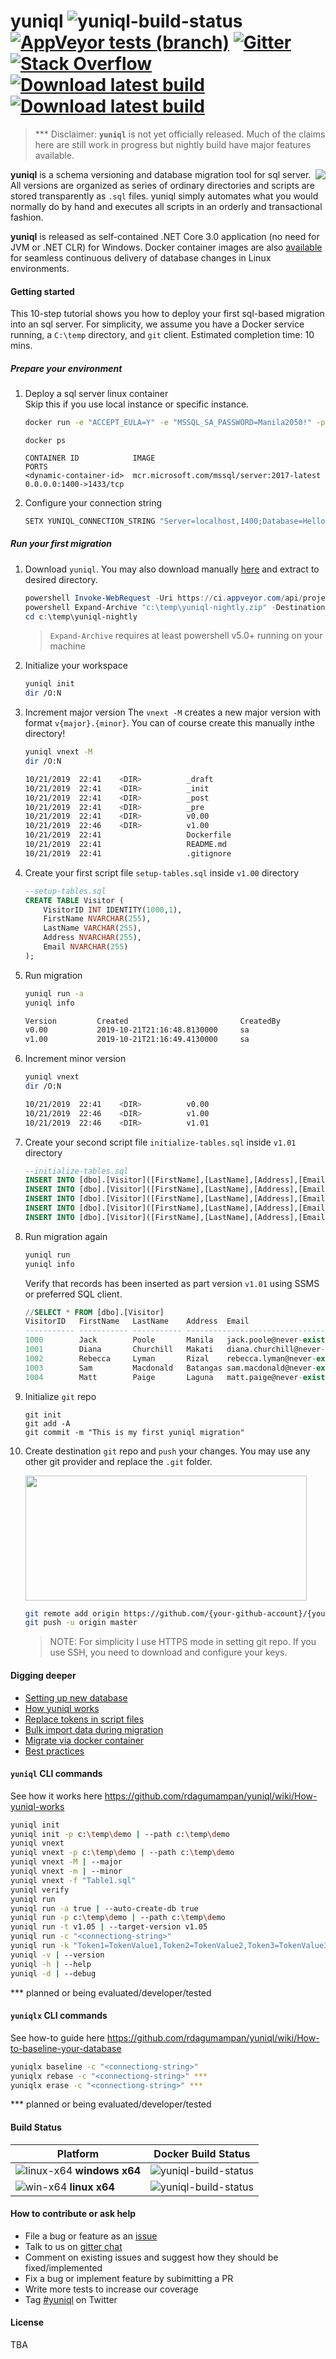 # yuniql ![yuniql-build-status](https://ci.appveyor.com/api/projects/status/e6hqrhqa6d1lnma0?svg=true) [![AppVeyor tests (branch)](https://img.shields.io/appveyor/tests/rdagumampan/yuniql)](https://ci.appveyor.com/project/rdagumampan/yuniql/build/tests) [![Gitter](https://img.shields.io/gitter/room/yuniql/yuniql)](https://gitter.im/yuniql/yuniql) [![Stack Overflow](https://img.shields.io/badge/stack%20overflow-yuniql-green.svg)](http://stackoverflow.com/questions/tagged/yuniql) [![Download latest build](https://ci.appveyor.com/api/projects/status/32r7s2skrgm9ubva?svg=true&passingText=Download%20win-x64)](https://ci.appveyor.com/api/projects/rdagumampan/yuniql/artifacts/yuniql-nightly.zip) [![Download latest build](https://ci.appveyor.com/api/projects/status/32r7s2skrgm9ubva?svg=true&passingText=Download%20linux-x64)](https://ci.appveyor.com/api/projects/rdagumampan/yuniql/artifacts/yuniql-nightly-linux-x64.zip)


>*** Disclaimer: **`yuniql`** is not yet officially released. Much of the claims here are still work in progress but nightly build have major features available.

<img align="right" src="assets/yuniql-logo.png">

**yuniql** is a schema versioning and database migration tool for sql server. All versions are organized as series of ordinary directories and scripts are stored transparently as `.sql` files. yuniql simply automates what you would normally do by hand and executes all scripts in an orderly and transactional fashion.

**yuniql** is released as self-contained .NET Core 3.0 application (no need for JVM or .NET CLR) for Windows. Docker container images are also [available](https://cloud.docker.com/u/rdagumampan/repository/docker/rdagumampan/yuniql) for seamless continuous delivery of database changes in Linux environments.

#### Getting started

This 10-step tutorial shows you how to deploy your first sql-based migration into an sql server. For simplicity, we assume you have a Docker service running, a `C:\temp` directory, and `git` client. Estimated completion time: 10 mins.

##### Prepare your environment

1. Deploy a sql server linux container<br>
Skip this if you use local instance or specific instance.

	```bash
	docker run -e "ACCEPT_EULA=Y" -e "MSSQL_SA_PASSWORD=Manila2050!" -p 1400:1433 -d mcr.microsoft.com/mssql/server:2017-latest
	```
	```
	docker ps

	CONTAINER ID            IMAGE                                        PORTS                 
	<dynamic-container-id>  mcr.microsoft.com/mssql/server:2017-latest   0.0.0.0:1400->1433/tcp
	```

2. Configure your connection string

	```bash
	SETX YUNIQL_CONNECTION_STRING "Server=localhost,1400;Database=HelloYuniqlDb;User Id=SA;Password=Manila2050!"
	```

##### Run your first migration

1. Download `yuniql`. You may also download manually [here](https://ci.appveyor.com/api/projects/rdagumampan/yuniql/artifacts/yuniql-nightly.zip) and extract to desired directory.

	```powershell
	powershell Invoke-WebRequest -Uri https://ci.appveyor.com/api/projects/rdagumampan/yuniql/artifacts/yuniql-nightly.zip -OutFile  "c:\temp\yuniql-nightly.zip"
	powershell Expand-Archive "c:\temp\yuniql-nightly.zip" -DestinationPath "c:\temp\yuniql-nightly"
	cd c:\temp\yuniql-nightly
	```
	>`Expand-Archive` requires at least powershell v5.0+ running on your machine
2. Initialize your workspace

	```bash
	yuniql init
	dir /O:N
	```

3. Increment major version
The `vnext -M` creates a new major version with format `v{major}.{minor}`. You can of course create this manually inthe directory!

	```bash
	yuniql vnext -M
	dir /O:N

	10/21/2019  22:41    <DIR>          _draft
	10/21/2019  22:41    <DIR>          _init
	10/21/2019  22:41    <DIR>          _post
	10/21/2019  22:41    <DIR>          _pre
	10/21/2019  22:41    <DIR>          v0.00
	10/21/2019  22:46    <DIR>          v1.00
	10/21/2019  22:41                   Dockerfile
	10/21/2019  22:41                   README.md
	10/21/2019  22:41                   .gitignore
	```

4. Create your first script file `setup-tables.sql` inside `v1.00` directory

	```sql
	--setup-tables.sql
	CREATE TABLE Visitor (
		VisitorID INT IDENTITY(1000,1),
		FirstName NVARCHAR(255),
		LastName VARCHAR(255),
		Address NVARCHAR(255),
		Email NVARCHAR(255)
	);
	```

5. Run migration

	```bash
	yuniql run -a
	yuniql info

	Version         Created                         CreatedBy
	v0.00           2019-10-21T21:16:48.8130000     sa
	v1.00           2019-10-21T21:16:49.4130000     sa
	```

6. Increment minor version

	```bash
	yuniql vnext
	dir /O:N

	10/21/2019  22:41    <DIR>          v0.00
	10/21/2019  22:46    <DIR>          v1.00
	10/21/2019  22:46    <DIR>          v1.01
	```

7. Create your second script file `initialize-tables.sql` inside `v1.01` directory

	```sql
	--initialize-tables.sql
	INSERT INTO [dbo].[Visitor]([FirstName],[LastName],[Address],[Email])VALUES('Jack','Poole','Manila','jack.poole@never-exists.com')
	INSERT INTO [dbo].[Visitor]([FirstName],[LastName],[Address],[Email])VALUES('Diana','Churchill','Makati','diana.churchill@never-exists.com')
	INSERT INTO [dbo].[Visitor]([FirstName],[LastName],[Address],[Email])VALUES('Rebecca','Lyman','Rizal','rebecca.lyman@never-exists.com')
	INSERT INTO [dbo].[Visitor]([FirstName],[LastName],[Address],[Email])VALUES('Sam','Macdonald','Batangas','sam.macdonald@never-exists.com')
	INSERT INTO [dbo].[Visitor]([FirstName],[LastName],[Address],[Email])VALUES('Matt','Paige','Laguna','matt.paige@never-exists.com')
	```

8. Run migration again

	```bash
	yuniql run
	yuniql info
	```

	Verify that records has been inserted as part version `v1.01` using SSMS or preferred SQL client.
	
	```sql
	//SELECT * FROM [dbo].[Visitor]
	VisitorID   FirstName   LastName    Address  Email
	----------- ----------- ----------- ------------------------------------------
	1000        Jack        Poole       Manila   jack.poole@never-exists.com
	1001        Diana       Churchill   Makati   diana.churchill@never-exists.com
	1002        Rebecca     Lyman       Rizal    rebecca.lyman@never-exists.com
	1003        Sam         Macdonald   Batangas sam.macdonald@never-exists.com
	1004        Matt        Paige       Laguna   matt.paige@never-exists.com
	```
9. Initialize `git` repo

	```git
	git init
	git add -A
	git commit -m "This is my first yuniql migration"
	```

10. Create destination `git` repo and `push` your changes.
You may use any other git provider and replace the `.git` folder.

	<img src="assets/yuniql-test-repo.png" width="450" height="200">

	```bash
	git remote add origin https://github.com/{your-github-account}/{your-github-database-repo}.git
	git push -u origin master
	```
	>NOTE: For simplicity I use HTTPS mode in setting git repo. If you use SSH, you need to download and configure your keys.

#### Digging deeper

* [Setting up new database](https://github.com/rdagumampan/yuniql/wiki/How-to-baseline-your-database)
* [How yuniql works](https://github.com/rdagumampan/yuniql/wiki/How-yuniql-works)
* [Replace tokens in script files](https://github.com/rdagumampan/yuniql/wiki/How-to-use-yuniql-token-replacement)
* [Bulk import data during migration](https://github.com/rdagumampan/yuniql/wiki/How-to-bulk-load-data-during-migration)
* [Migrate via docker container](https://github.com/rdagumampan/yuniql/wiki/Run-migration-on-Docker-container)
* [Best practices](https://github.com/rdagumampan/yuniql/wiki/Best-practices)

#### `yuniql` CLI commands
See how it works here https://github.com/rdagumampan/yuniql/wiki/How-yuniql-works

```bash
yuniql init
yuniql init -p c:\temp\demo | --path c:\temp\demo
yuniql vnext
yuniql vnext -p c:\temp\demo | --path c:\temp\demo
yuniql vnext -M | --major
yuniql vnext -m | --minor
yuniql vnext -f "Table1.sql"
yuniql verify
yuniql run
yuniql run -a true | --auto-create-db true
yuniql run -p c:\temp\demo | --path c:\temp\demo
yuniql run -t v1.05 | --target-version v1.05
yuniql run -c "<connectiong-string>"
yuniql run -k "Token1=TokenValue1,Token2=TokenValue2,Token3=TokenValue3"
yuniql -v | --version
yuniql -h | --help
yuniql -d | --debug
```

*** planned or being evaluated/developer/tested

#### `yuniqlx` CLI commands
See how-to guide here https://github.com/rdagumampan/yuniql/wiki/How-to-baseline-your-database

```bash
yuniqlx baseline -c "<connectiong-string>"
yuniqlx rebase -c "<connectiong-string>" ***
yuniqlx erase -c "<connectiong-string>" ***
```

*** planned or being evaluated/developer/tested

#### Build Status

|Platform|Docker Build Status|
|---|---|
|![linux-x64](assets/linux_med.png) **windows x64**|![yuniql-build-status](https://ci.appveyor.com/api/projects/status/jn7f7r64rx6a2ujk?svg=true)|
|![win-x64](assets/win_med.png) **linux x64**|![yuniql-build-status](https://ci.appveyor.com/api/projects/status/cje10k5mqx4v4emd?svg=true)|

#### How to contribute or ask help
- File a bug or feature as an [issue](https://github.com/rdagumampan/yuniql/issues/new)
- Talk to us on [gitter chat](https://gitter.im/yuniql/community)
- Comment on existing issues and suggest how they should be fixed/implemented
- Fix a bug or implement feature by subimitting a PR
- Write more tests to increase our coverage
- Tag [#yuniql](https://twitter.com/) on Twitter

#### License
TBA

